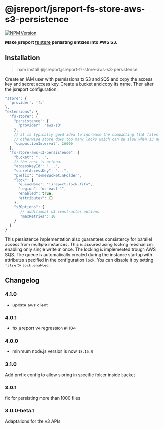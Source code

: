 # @jsreport/jsreport-fs-store-aws-s3-persistence
[![NPM Version](http://img.shields.io/npm/v/@jsreport/jsreport-fs-store-aws-s3-persistence.svg?style=flat-square)](https://npmjs.com/package/@jsreport/jsreport-fs-store-aws-s3-persistence)

**Make jsreport [fs store](https://jsreport.net/learn/fs-store) persisting entities into AWS S3.**

## Installation

> npm install @jsreport/jsreport-fs-store-aws-s3-persistence

Create an IAM user with permissions to S3 and SQS and copy the access key and secret access key.
Create a bucket and copy its name. Then alter the jsreport configuration:
```js
"store": {
  "provider": "fs"
},
"extensions": {
  "fs-store": {
    "persistence": {
      "provider": "aws-s3"
    },
    // it is typically good idea to increase the compacting flat files interval from 5000
    // otherwise store does too many locks which can be slow when s3 not in the same datacenter
    "compactionInterval": 20000
  },
  "fs-store-aws-s3-persistence": {
    "bucket": "...",
    // the rest is otional
    "accessKeyId": "...",
    "secretAccessKey": "...",
    "prefix": "someBucketInFolder",
    "lock": {
      "queueName": "jsreport-lock.fifo",
      "region": "us-east-1",
      "enabled": true,
      "attributes": {}
    },
    "s3Options": {
       // additional s3 constructor options
       "maxRetries": 10
    }
  }
}
```

This persistence implementation also guarantees consistency for parallel access from multiple instances. This is assured using locking mechanism enabling only single write at once. The locking is implemented trough AWS SQS. The queue is automatically created during the instance startup with attributes specified in the configuration `lock`. You can disable it by setting `false` to `lock.enabled`.

## Changelog

### 4.1.0

- update aws client

### 4.0.1

- fix jsreport v4 regression #1104

### 4.0.0

- minimum node.js version is now `18.15.0`

### 3.1.0

Add prefix config to allow storing in specific folder inside bucket

### 3.0.1

fix for persisting more than 1000 files


### 3.0.0-beta.1

Adaptations for the v3 APIs

